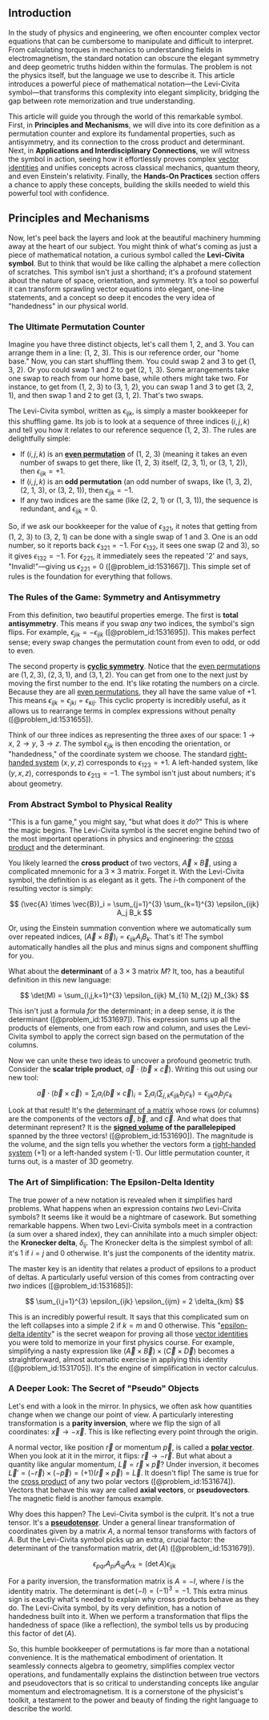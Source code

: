 ## Introduction
In the study of physics and engineering, we often encounter complex vector equations that can be cumbersome to manipulate and difficult to interpret. From calculating torques in mechanics to understanding fields in electromagnetism, the standard notation can obscure the elegant symmetry and deep geometric truths hidden within the formulas. The problem is not the physics itself, but the language we use to describe it. This article introduces a powerful piece of mathematical notation—the Levi-Civita symbol—that transforms this complexity into elegant simplicity, bridging the gap between rote memorization and true understanding.

This article will guide you through the world of this remarkable symbol. First, in **Principles and Mechanisms**, we will dive into its core definition as a permutation counter and explore its fundamental properties, such as antisymmetry, and its connection to the cross product and determinant. Next, in **Applications and Interdisciplinary Connections**, we will witness the symbol in action, seeing how it effortlessly proves complex [vector identities](@article_id:273447) and unifies concepts across classical mechanics, quantum theory, and even Einstein's relativity. Finally, the **Hands-On Practices** section offers a chance to apply these concepts, building the skills needed to wield this powerful tool with confidence.

## Principles and Mechanisms

Now, let's peel back the layers and look at the beautiful machinery humming away at the heart of our subject. You might think of what's coming as just a piece of mathematical notation, a curious symbol called the **Levi-Civita symbol**. But to think that would be like calling the alphabet a mere collection of scratches. This symbol isn't just a shorthand; it's a profound statement about the nature of space, orientation, and symmetry. It’s a tool so powerful it can transform sprawling vector equations into elegant, one-line statements, and a concept so deep it encodes the very idea of "handedness" in our physical world.

### The Ultimate Permutation Counter

Imagine you have three distinct objects, let's call them 1, 2, and 3. You can arrange them in a line: (1, 2, 3). This is our reference order, our "home base." Now, you can start shuffling them. You could swap 2 and 3 to get (1, 3, 2). Or you could swap 1 and 2 to get (2, 1, 3). Some arrangements take one swap to reach from our home base, while others might take two. For instance, to get from (1, 2, 3) to (3, 1, 2), you can swap 1 and 3 to get (3, 2, 1), and then swap 1 and 2 to get (3, 1, 2). That's two swaps.

The Levi-Civita symbol, written as $\epsilon_{ijk}$, is simply a master bookkeeper for this shuffling game. Its job is to look at a sequence of three indices $(i, j, k)$ and tell you how it relates to our reference sequence (1, 2, 3). The rules are delightfully simple:

*   If $(i, j, k)$ is an **[even permutation](@article_id:152398)** of (1, 2, 3) (meaning it takes an even number of swaps to get there, like (1, 2, 3) itself, (2, 3, 1), or (3, 1, 2)), then $\epsilon_{ijk} = +1$.
*   If $(i, j, k)$ is an **odd permutation** (an odd number of swaps, like (1, 3, 2), (2, 1, 3), or (3, 2, 1)), then $\epsilon_{ijk} = -1$.
*   If any two indices are the same (like (2, 2, 1) or (1, 3, 1)), the sequence is redundant, and $\epsilon_{ijk} = 0$.

So, if we ask our bookkeeper for the value of $\epsilon_{321}$, it notes that getting from (1, 2, 3) to (3, 2, 1) can be done with a single swap of 1 and 3. One is an odd number, so it reports back $\epsilon_{321} = -1$. For $\epsilon_{132}$, it sees one swap (2 and 3), so it gives $\epsilon_{132} = -1$. For $\epsilon_{221}$, it immediately sees the repeated '2' and says, "Invalid!"—giving us $\epsilon_{221} = 0$ ([@problem_id:1531667]). This simple set of rules is the foundation for everything that follows.

### The Rules of the Game: Symmetry and Antisymmetry

From this definition, two beautiful properties emerge. The first is **total antisymmetry**. This means if you swap *any* two indices, the symbol's sign flips. For example, $\epsilon_{jik} = -\epsilon_{ijk}$ ([@problem_id:1531695]). This makes perfect sense; every swap changes the permutation count from even to odd, or odd to even.

The second property is **[cyclic symmetry](@article_id:192910)**. Notice that the [even permutations](@article_id:145975) are $(1, 2, 3)$, $(2, 3, 1)$, and $(3, 1, 2)$. You can get from one to the next just by moving the first number to the end. It's like rotating the numbers on a circle. Because they are all [even permutations](@article_id:145975), they all have the same value of +1. This means $\epsilon_{ijk} = \epsilon_{jki} = \epsilon_{kij}$. This cyclic property is incredibly useful, as it allows us to rearrange terms in complex expressions without penalty ([@problem_id:1531655]).

Think of our three indices as representing the three axes of our space: $1 \rightarrow x$, $2 \rightarrow y$, $3 \rightarrow z$. The symbol $\epsilon_{ijk}$ is then encoding the orientation, or "handedness," of the coordinate system we choose. The standard [right-handed system](@article_id:166175) $(x,y,z)$ corresponds to $\epsilon_{123}=+1$. A left-handed system, like $(y,x,z)$, corresponds to $\epsilon_{213}=-1$. The symbol isn't just about numbers; it's about geometry.

### From Abstract Symbol to Physical Reality

"This is a fun game," you might say, "but what does it *do*?" This is where the magic begins. The Levi-Civita symbol is the secret engine behind two of the most important operations in physics and engineering: the [cross product](@article_id:156255) and the determinant.

You likely learned the **cross product** of two vectors, $\vec{A} \times \vec{B}$, using a complicated mnemonic for a $3 \times 3$ matrix. Forget it. With the Levi-Civita symbol, the definition is as elegant as it gets. The $i$-th component of the resulting vector is simply:

$$ (\vec{A} \times \vec{B})_i = \sum_{j=1}^{3} \sum_{k=1}^{3} \epsilon_{ijk} A_j B_k $$

Or, using the Einstein summation convention where we automatically sum over repeated indices, $(\vec{A} \times \vec{B})_i = \epsilon_{ijk} A_j B_k$. That's it! The symbol automatically handles all the plus and minus signs and component shuffling for you.

What about the **determinant** of a $3 \times 3$ matrix $M$? It, too, has a beautiful definition in this new language:

$$ \det(M) = \sum_{i,j,k=1}^{3} \epsilon_{ijk} M_{1i} M_{2j} M_{3k} $$

This isn't just a formula *for* the determinant; in a deep sense, it *is* the determinant ([@problem_id:1531697]). This expression sums up all the products of elements, one from each row and column, and uses the Levi-Civita symbol to apply the correct sign based on the permutation of the columns.

Now we can unite these two ideas to uncover a profound geometric truth. Consider the **scalar triple product**, $\vec{a} \cdot (\vec{b} \times \vec{c})$. Writing this out using our new tool:

$$ \vec{a} \cdot (\vec{b} \times \vec{c}) = \sum_i a_i (\vec{b} \times \vec{c})_i = \sum_i a_i \left( \sum_{j,k} \epsilon_{ijk} b_j c_k \right) = \epsilon_{ijk} a_i b_j c_k $$

Look at that result! It's the [determinant of a matrix](@article_id:147704) whose rows (or columns) are the components of the vectors $\vec{a}$, $\vec{b}$, and $\vec{c}$. And what does that determinant represent? It is the **[signed volume](@article_id:149434) of the parallelepiped** spanned by the three vectors! ([@problem_id:1531690]). The magnitude is the volume, and the sign tells you whether the vectors form a [right-handed system](@article_id:166175) (+1) or a left-handed system (-1). Our little permutation counter, it turns out, is a master of 3D geometry.

### The Art of Simplification: The Epsilon-Delta Identity

The true power of a new notation is revealed when it simplifies hard problems. What happens when an expression contains *two* Levi-Civita symbols? It seems like it would be a nightmare of casework. But something remarkable happens. When two Levi-Civita symbols meet in a contraction (a sum over a shared index), they can annihilate into a much simpler object: the **Kronecker delta**, $\delta_{ij}$. The Kronecker delta is the simplest symbol of all: it's 1 if $i=j$ and 0 otherwise. It's just the components of the identity matrix.

The master key is an identity that relates a product of epsilons to a product of deltas. A particularly useful version of this comes from contracting over *two* indices ([@problem_id:1531685]):

$$ \sum_{i,j=1}^{3} \epsilon_{ijk} \epsilon_{ijm} = 2 \delta_{km} $$

This is an incredibly powerful result. It says that this complicated sum on the left collapses into a simple 2 if $k=m$ and 0 otherwise. This "[epsilon-delta identity](@article_id:194730)" is the secret weapon for proving all those [vector identities](@article_id:273447) you were told to memorize in your first physics course. For example, simplifying a nasty expression like $(\vec{A} \times \vec{B}) \times (\vec{C} \times \vec{D})$ becomes a straightforward, almost automatic exercise in applying this identity ([@problem_id:1531705]). It's the engine of simplification in vector calculus.

### A Deeper Look: The Secret of "Pseudo" Objects

Let's end with a look in the mirror. In physics, we often ask how quantities change when we change our point of view. A particularly interesting transformation is a **parity inversion**, where we flip the sign of all coordinates: $\vec{x} \rightarrow -\vec{x}$. This is like reflecting every point through the origin.

A normal vector, like position $\vec{r}$ or momentum $\vec{p}$, is called a **[polar vector](@article_id:184048)**. When you look at it in the mirror, it flips: $\vec{r} \rightarrow -\vec{r}$. But what about a quantity like angular momentum, $\vec{L} = \vec{r} \times \vec{p}$? Under inversion, it becomes $\vec{L}' = (-\vec{r}) \times (-\vec{p}) = (+1)(\vec{r} \times \vec{p}) = \vec{L}$. It doesn't flip! The same is true for the [cross product](@article_id:156255) of any two polar vectors ([@problem_id:1531674]). Vectors that behave this way are called **axial vectors**, or **pseudovectors**. The magnetic field is another famous example.

Why does this happen? The Levi-Civita symbol is the culprit. It's not a true tensor. It's a **[pseudotensor](@article_id:192554)**. Under a general linear transformation of coordinates given by a matrix $A$, a normal tensor transforms with factors of $A$. But the Levi-Civita symbol picks up an extra, crucial factor: the determinant of the transformation matrix, $\det(A)$ ([@problem_id:1531679]).

$$ \epsilon_{pqr} A_{pi} A_{qj} A_{rk} = (\det A) \epsilon_{ijk} $$

For a parity inversion, the transformation matrix is $A = -I$, where $I$ is the identity matrix. The determinant is $\det(-I) = (-1)^3 = -1$. This extra minus sign is exactly what's needed to explain why cross products behave as they do. The Levi-Civita symbol, by its very definition, has a notion of handedness built into it. When we perform a transformation that flips the handedness of space (like a reflection), the symbol tells us by producing this factor of $\det(A)$.

So, this humble bookkeeper of permutations is far more than a notational convenience. It is the mathematical embodiment of orientation. It seamlessly connects algebra to geometry, simplifies complex vector operations, and fundamentally explains the distinction between true vectors and pseudovectors that is so critical to understanding concepts like angular momentum and electromagnetism. It is a cornerstone of the physicist's toolkit, a testament to the power and beauty of finding the right language to describe the world.
